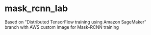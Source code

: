 # mask_rcnn_lab
Based on "Distributed TensorFlow training using Amazon SageMaker" branch with AWS custom Image for Mask-RCNN training
